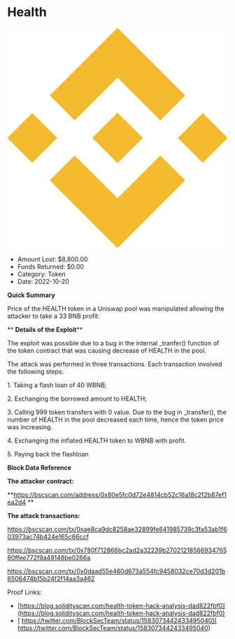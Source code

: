 # Health
![Health](/rektimages/Health.png)
- Amount Lost: $8,800.00
- Funds Returned: $0.00
- Category: Token
- Date: 2022-10-20

**Quick Summary**

Price of the HEALTH token in a Uniswap pool was manipulated allowing the attacker to take a 33 BNB profit. 

  


 ** **Details of the Exploit****

The exploit was possible due to a bug in the internal _tranfer() function of the token contract that was causing decrease of HEALTH in the pool. 

  


The attack was performed in three transactions. Each transaction involved the following steps: 

1\. Taking a flash loan of 40 WBNB;

2\. Exchanging the borrowed amount to HEALTH;

3\. Calling 999 token transfers with 0 value. Due to the bug in _transfer(), the number of HEALTH in the pool decreased each time, hence the token price was increasing.

4\. Exchanging the inflated HEALTH token to WBNB with profit. 

5\. Paying back the flashloan 

  


 **Block Data Reference**

 **The attacker contract:**

 **https://bscscan.com/address/0x80e5fc0d72e4814cb52c16a18c2f2b87ef1ea2d4  **

  


 **The attack transactions:**

https://bscscan.com/tx/0xae8ca9dc8258ae32899fe641985739c3fa53ab1f603973ac74b424e165c66ccf 

https://bscscan.com/tx/0x780f712866bc2ad2a32239b2702121856693476580ffee772f9a49148be0266a 

https://bscscan.com/tx/0x0daad55e460d673a554fc9458032ce70d3d201b6506474b15b24f2f14aa3a462


Proof Links:
- [https://blog.solidityscan.com/health-token-hack-analysis-dad822fbf0](https://blog.solidityscan.com/health-token-hack-analysis-dad822fbf0)
- [ https://twitter.com/BlockSecTeam/status/1583073442433495040]( https://twitter.com/BlockSecTeam/status/1583073442433495040)


